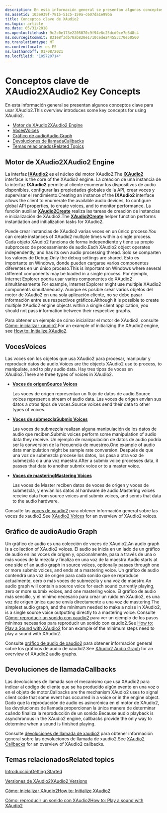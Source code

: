 ```yaml
---
description: En esta información general se presentan algunos conceptos clave para usar XAudio2.
ms.assetid: 103e939f-7815-51c5-159a-c607da1e99ba
title: Conceptos clave de XAudio2
ms.topic: article
ms.date: 05/31/2018
ms.openlocfilehash: 9c2c0e173e2205070c9f94e8c25dcd9ce7e548c4
ms.sourcegitcommit: 831e8f3db78ab820e1710cede244553c70e50500
ms.translationtype: MT
ms.contentlocale: es-ES
ms.lasthandoff: 01/08/2021
ms.locfileid: "105720714"
---
```

# <a name="xaudio2-key-concepts"></a><span data-ttu-id="e1a4e-103">Conceptos clave de XAudio2</span><span class="sxs-lookup"><span data-stu-id="e1a4e-103">XAudio2 Key Concepts</span></span>

<span data-ttu-id="e1a4e-104">En esta información general se presentan algunos conceptos clave para usar XAudio2.</span><span class="sxs-lookup"><span data-stu-id="e1a4e-104">This overview introduces some key concepts for using XAudio2.</span></span>

-   [<span data-ttu-id="e1a4e-105">Motor de XAudio2</span><span class="sxs-lookup"><span data-stu-id="e1a4e-105">XAudio2 Engine</span></span>](#xaudio2-engine)
-   [<span data-ttu-id="e1a4e-106">Voces</span><span class="sxs-lookup"><span data-stu-id="e1a4e-106">Voices</span></span>](#voices)
-   [<span data-ttu-id="e1a4e-107">Gráfico de audio</span><span class="sxs-lookup"><span data-stu-id="e1a4e-107">Audio Graph</span></span>](#audio-graph)
-   [<span data-ttu-id="e1a4e-108">Devoluciones de llamada</span><span class="sxs-lookup"><span data-stu-id="e1a4e-108">Callbacks</span></span>](#callbacks)
-   [<span data-ttu-id="e1a4e-109">Temas relacionados</span><span class="sxs-lookup"><span data-stu-id="e1a4e-109">Related Topics</span></span>](#related-topics)

## <a name="xaudio2-engine"></a><span data-ttu-id="e1a4e-110">Motor de XAudio2</span><span class="sxs-lookup"><span data-stu-id="e1a4e-110">XAudio2 Engine</span></span>

<span data-ttu-id="e1a4e-111">La interfaz [**IXAudio2**](/windows/desktop/api/xaudio2/nn-xaudio2-ixaudio2) es el núcleo del motor XAudio2.</span><span class="sxs-lookup"><span data-stu-id="e1a4e-111">The [**IXAudio2**](/windows/desktop/api/xaudio2/nn-xaudio2-ixaudio2) interface is the core of the XAudio2 engine.</span></span> <span data-ttu-id="e1a4e-112">La creación de una instancia de la interfaz **IXAudio2** permite al cliente enumerar los dispositivos de audio disponibles, configurar las propiedades globales de la API, crear voces y supervisar el rendimiento.</span><span class="sxs-lookup"><span data-stu-id="e1a4e-112">Creating an instance of the **IXAudio2** interface allows the client to enumerate the available audio devices, to configure global API properties, to create voices, and to monitor performance.</span></span> <span data-ttu-id="e1a4e-113">La función auxiliar [**XAudio2Create**](/windows/desktop/api/xaudio2/nf-xaudio2-xaudio2create) realiza las tareas de creación de instancias e inicialización de XAudio2.</span><span class="sxs-lookup"><span data-stu-id="e1a4e-113">The [**XAudio2Create**](/windows/desktop/api/xaudio2/nf-xaudio2-xaudio2create) helper function performs instantiation and initialization tasks for XAudio2.</span></span>

<span data-ttu-id="e1a4e-114">Puede crear instancias de XAudio2 varias veces en un único proceso.</span><span class="sxs-lookup"><span data-stu-id="e1a4e-114">You can create instances of XAudio2 multiple times within a single process.</span></span> <span data-ttu-id="e1a4e-115">Cada objeto XAudio2 funciona de forma independiente y tiene su propio subproceso de procesamiento de audio.</span><span class="sxs-lookup"><span data-stu-id="e1a4e-115">Each XAudio2 object operates independently, and has its own audio processing thread.</span></span> <span data-ttu-id="e1a4e-116">Solo se comparten los valores de Debug.</span><span class="sxs-lookup"><span data-stu-id="e1a4e-116">Only the debug settings are shared.</span></span> <span data-ttu-id="e1a4e-117">Esto es importante en Windows, donde pueden cargarse varios componentes diferentes en un único proceso.</span><span class="sxs-lookup"><span data-stu-id="e1a4e-117">This is important on Windows where several different components may be loaded in a single process.</span></span> <span data-ttu-id="e1a4e-118">Por ejemplo, Internet Explorer podría usar varios componentes de XAudio2 simultáneamente.</span><span class="sxs-lookup"><span data-stu-id="e1a4e-118">For example, Internet Explorer might use multiple XAudio2 components simultaneously.</span></span> <span data-ttu-id="e1a4e-119">Aunque es posible crear varios objetos del motor de XAudio2 en una sola aplicación cliente, no se debe pasar información entre sus respectivos gráficos.</span><span class="sxs-lookup"><span data-stu-id="e1a4e-119">Although it is possible to create multiple XAudio2 engine objects within a single client application, you should not pass information between their respective graphs.</span></span>

<span data-ttu-id="e1a4e-120">Para obtener un ejemplo de cómo inicializar el motor de XAudio2, consulte [Cómo: inicializar xaudio2](how-to--initialize-xaudio2.md).</span><span class="sxs-lookup"><span data-stu-id="e1a4e-120">For an example of initializing the XAudio2 engine, see [How to: Initialize XAudio2](how-to--initialize-xaudio2.md).</span></span>

## <a name="voices"></a><span data-ttu-id="e1a4e-121">Voces</span><span class="sxs-lookup"><span data-stu-id="e1a4e-121">Voices</span></span>

<span data-ttu-id="e1a4e-122">Las voces son los objetos que usa XAudio2 para procesar, manipular y reproducir datos de audio.</span><span class="sxs-lookup"><span data-stu-id="e1a4e-122">Voices are the objects XAudio2 use to process, to manipulate, and to play audio data.</span></span> <span data-ttu-id="e1a4e-123">Hay tres tipos de voces en XAudio2.</span><span class="sxs-lookup"><span data-stu-id="e1a4e-123">There are three types of voices in XAudio2.</span></span>

-   [<span data-ttu-id="e1a4e-124">**Voces de origen**</span><span class="sxs-lookup"><span data-stu-id="e1a4e-124">**Source Voices**</span></span>](/windows/desktop/api/xaudio2/nn-xaudio2-ixaudio2sourcevoice)

    <span data-ttu-id="e1a4e-125">Las voces de origen representan un flujo de datos de audio.</span><span class="sxs-lookup"><span data-stu-id="e1a4e-125">Source voices represent a stream of audio data.</span></span> <span data-ttu-id="e1a4e-126">Las voces de origen envían sus datos a otros tipos de voces.</span><span class="sxs-lookup"><span data-stu-id="e1a4e-126">Source voices send their data to other types of voices.</span></span>

-   [<span data-ttu-id="e1a4e-127">**Voces de submezcla**</span><span class="sxs-lookup"><span data-stu-id="e1a4e-127">**Submix Voices**</span></span>](/windows/desktop/api/xaudio2/nn-xaudio2-ixaudio2submixvoice)

    <span data-ttu-id="e1a4e-128">Las voces de submezcla realizan alguna manipulación de los datos de audio que reciben.</span><span class="sxs-lookup"><span data-stu-id="e1a4e-128">Submix voices perform some manipulation of audio data they receive.</span></span> <span data-ttu-id="e1a4e-129">Un ejemplo de manipulación de datos de audio podría ser la conversión de la frecuencia de muestreo.</span><span class="sxs-lookup"><span data-stu-id="e1a4e-129">One example of audio data manipulation might be sample rate conversion.</span></span> <span data-ttu-id="e1a4e-130">Después de que una voz de submezcla procese los datos, los pasa a otra voz de submezcla o a una voz maestra.</span><span class="sxs-lookup"><span data-stu-id="e1a4e-130">After a submix voice processes data, it passes that data to another submix voice or to a master voice.</span></span>

-   [<span data-ttu-id="e1a4e-131">**Voces de mastering**</span><span class="sxs-lookup"><span data-stu-id="e1a4e-131">**Mastering Voices**</span></span>](/windows/desktop/api/xaudio2/nn-xaudio2-ixaudio2masteringvoice)

    <span data-ttu-id="e1a4e-132">Las voces de Master reciben datos de voces de origen y voces de submezcla, y envían los datos al hardware de audio.</span><span class="sxs-lookup"><span data-stu-id="e1a4e-132">Mastering voices receive data from source voices and submix voices, and sends that data to the audio hardware.</span></span>

<span data-ttu-id="e1a4e-133">Consulte las [voces de xaudio2](voices.md) para obtener información general sobre las voces de xaudio2.</span><span class="sxs-lookup"><span data-stu-id="e1a4e-133">See [XAudio2 Voices](voices.md) for an overview of XAudio2 voices.</span></span>

## <a name="audio-graph"></a><span data-ttu-id="e1a4e-134">Gráfico de audio</span><span class="sxs-lookup"><span data-stu-id="e1a4e-134">Audio Graph</span></span>

<span data-ttu-id="e1a4e-135">Un gráfico de audio es una colección de voces de XAudio2.</span><span class="sxs-lookup"><span data-stu-id="e1a4e-135">An audio graph is a collection of XAudio2 voices.</span></span> <span data-ttu-id="e1a4e-136">El audio se inicia en un lado de un gráfico de audio en las voces de origen y, opcionalmente, pasa a través de una o más voces de la mezcla y finaliza en una voz de la maestra.</span><span class="sxs-lookup"><span data-stu-id="e1a4e-136">Audio starts at one side of an audio graph in source voices, optionally passes through one or more submix voices, and ends at a mastering voice.</span></span> <span data-ttu-id="e1a4e-137">Un gráfico de audio contendrá una voz de origen para cada sonido que se reproduce actualmente, cero o más voces de submezcla y una voz de maestro.</span><span class="sxs-lookup"><span data-stu-id="e1a4e-137">An audio graph will contain a source voice for each sound currently playing, zero or more submix voices, and one mastering voice.</span></span> <span data-ttu-id="e1a4e-138">El gráfico de audio más sencillo, y el mínimo necesario para crear un ruido en XAudio2, es una voz de origen única que se envía directamente a una voz de mastering.</span><span class="sxs-lookup"><span data-stu-id="e1a4e-138">The simplest audio graph, and the minimum needed to make a noise in XAudio2, is a single source voice outputting directly to a mastering voice.</span></span> <span data-ttu-id="e1a4e-139">Consulte [Cómo: reproducir un sonido con xaudio2](how-to--play-a-sound-with-xaudio2.md) para ver un ejemplo de los pasos mínimos necesarios para reproducir un sonido con xaudio2.</span><span class="sxs-lookup"><span data-stu-id="e1a4e-139">See [How to: Play a Sound with XAudio2](how-to--play-a-sound-with-xaudio2.md) for an example of the minimum steps need to play a sound with XAudio2.</span></span>

<span data-ttu-id="e1a4e-140">Consulte [gráfico de audio de xaudio2](audio-graphs.md) para obtener información general sobre los gráficos de audio de xaudio2.</span><span class="sxs-lookup"><span data-stu-id="e1a4e-140">See [XAudio2 Audio Graph](audio-graphs.md) for an overview of XAudio2 audio graphs.</span></span>

## <a name="callbacks"></a><span data-ttu-id="e1a4e-141">Devoluciones de llamada</span><span class="sxs-lookup"><span data-stu-id="e1a4e-141">Callbacks</span></span>

<span data-ttu-id="e1a4e-142">Las devoluciones de llamada son el mecanismo que usa XAudio2 para indicar al código de cliente que se ha producido algún evento en una voz o en el objeto de motor.</span><span class="sxs-lookup"><span data-stu-id="e1a4e-142">Callbacks are the mechanism XAudio2 uses to signal client code that some event has occurred in a voice or in the engine object.</span></span> <span data-ttu-id="e1a4e-143">Dado que la reproducción de audio es asincrónica en el motor de XAudio2, las devoluciones de llamada proporcionan la única manera de determinar cuándo finaliza la reproducción de un sonido.</span><span class="sxs-lookup"><span data-stu-id="e1a4e-143">Because audio playback is asynchronous in the XAudio2 engine, callbacks provide the only way to determine when a sound is finished playing.</span></span>

<span data-ttu-id="e1a4e-144">Consulte [devoluciones de llamada de xaudio2](callbacks.md) para obtener información general sobre las devoluciones de llamada de xaudio2.</span><span class="sxs-lookup"><span data-stu-id="e1a4e-144">See [XAudio2 Callbacks](callbacks.md) for an overview of XAudio2 callbacks.</span></span>

## <a name="related-topics"></a><span data-ttu-id="e1a4e-145">Temas relacionados</span><span class="sxs-lookup"><span data-stu-id="e1a4e-145">Related topics</span></span>

<dl> <dt>

[<span data-ttu-id="e1a4e-146">Introducción</span><span class="sxs-lookup"><span data-stu-id="e1a4e-146">Getting Started</span></span>](getting-started.md)
</dt> <dt>

[<span data-ttu-id="e1a4e-147">Versiones de XAudio2</span><span class="sxs-lookup"><span data-stu-id="e1a4e-147">XAudio2 Versions</span></span>](xaudio2-versions.md)
</dt> <dt>

[<span data-ttu-id="e1a4e-148">Cómo: inicializar XAudio2</span><span class="sxs-lookup"><span data-stu-id="e1a4e-148">How to: Initialize XAudio2</span></span>](how-to--initialize-xaudio2.md)
</dt> <dt>

[<span data-ttu-id="e1a4e-149">Cómo: reproducir un sonido con XAudio2</span><span class="sxs-lookup"><span data-stu-id="e1a4e-149">How to: Play a sound with XAudio2</span></span>](how-to--play-a-sound-with-xaudio2.md)
</dt> </dl>

 

 




